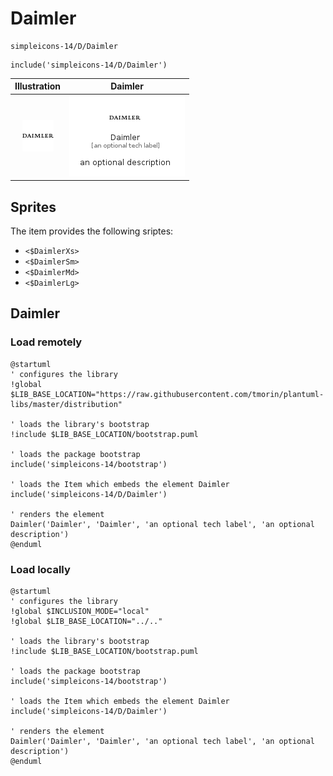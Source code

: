 # Daimler


```text
simpleicons-14/D/Daimler
```

```text
include('simpleicons-14/D/Daimler')
```



| Illustration | Daimler |
| :---: | :---: |
| ![illustration for Illustration](../../simpleicons-14/D/Daimler.png) | ![illustration for Daimler](../../simpleicons-14/D/Daimler.Local.png) |



## Sprites
The item provides the following sriptes:

- `<$DaimlerXs>`
- `<$DaimlerSm>`
- `<$DaimlerMd>`
- `<$DaimlerLg>`





## Daimler

### Load remotely
```plantuml
@startuml
' configures the library
!global $LIB_BASE_LOCATION="https://raw.githubusercontent.com/tmorin/plantuml-libs/master/distribution"

' loads the library's bootstrap
!include $LIB_BASE_LOCATION/bootstrap.puml

' loads the package bootstrap
include('simpleicons-14/bootstrap')

' loads the Item which embeds the element Daimler
include('simpleicons-14/D/Daimler')

' renders the element
Daimler('Daimler', 'Daimler', 'an optional tech label', 'an optional description')
@enduml
```

### Load locally
```plantuml
@startuml
' configures the library
!global $INCLUSION_MODE="local"
!global $LIB_BASE_LOCATION="../.."

' loads the library's bootstrap
!include $LIB_BASE_LOCATION/bootstrap.puml

' loads the package bootstrap
include('simpleicons-14/bootstrap')

' loads the Item which embeds the element Daimler
include('simpleicons-14/D/Daimler')

' renders the element
Daimler('Daimler', 'Daimler', 'an optional tech label', 'an optional description')
@enduml
```

